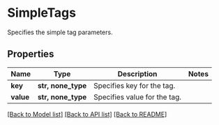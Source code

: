# SimpleTags

Specifies the simple tag parameters.

## Properties
Name | Type | Description | Notes
------------ | ------------- | ------------- | -------------
**key** | **str, none_type** | Specifies key for the tag. | 
**value** | **str, none_type** | Specifies value for the tag. | 

[[Back to Model list]](../README.md#documentation-for-models) [[Back to API list]](../README.md#documentation-for-api-endpoints) [[Back to README]](../README.md)


